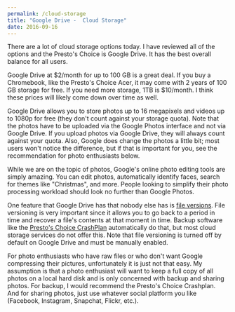 ```yaml
---
permalink: /cloud-storage
title: "Google Drive -  Cloud Storage"
date: 2016-09-16
---
```


There are a lot of cloud storage options today. I have reviewed all of the
options and the Presto's Choice is Google Drive. It has the best overall
balance for all users.

Google Drive at $2/month for up to 100 GB is a great deal. If you buy a
Chromebook, like the Presto's Choice Acer, it may come with 2 years of 100 GB
storage for free. If you need more storage, 1TB is $10/month. I think these
prices will likely come down over time as well.

Google Drive allows you to store photos up to 16 megapixels and videos up
to 1080p for free (they don't count against your storage quota). Note that the
photos have to be uploaded via the Google Photos interface and not via Google
Drive. If you upload photos via Google Drive, they will always count against
your quota. Also, Google does change the photos a little bit; most users won't
notice the difference, but if that is important for you, see the recommendation
for photo enthusiasts below.

While we are on the topic of photos, Google's online photo editing tools are
simply amazing. You can edit photos, automatically identify faces, search for
themes like "Christmas", and more. People looking to simplify their photo
processing workload should look no further than Google Photos.

One feature that Google Drive has that nobody else has is [file versions](https://support.google.com/docs/answer/2409045?hl=en). File
versioning is very important since it allows you to go back to a period in time
and recover a file's contents at that moment in time. Backup software like the
[Presto's Choice CrashPlan](/crashplan) automatically do that, but most cloud storage
services do not offer this. Note that file versioning is turned off by default
on Google Drive and must be manually enabled.

For photo enthusiasts who have raw files or who don't want Google compressing
their pictures, unfortunately it is just not that easy. My assumption is that a
photo enthusiast will want to keep a full copy of all photos on a local hard
disk and is only concerned with backup and sharing photos. For backup, I would
recommend the Presto's Choice Crashplan. And for sharing photos, just use
whatever social platform you like (Facebook, Instagram, Snapchat, Flickr,
etc.).
